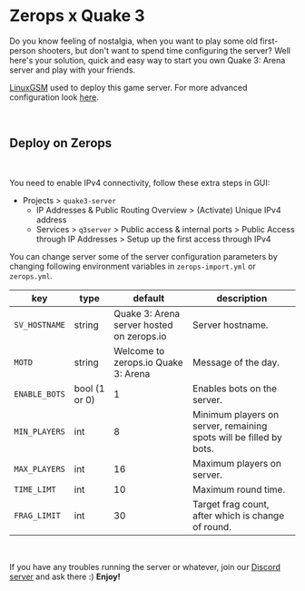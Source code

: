 # Zerops x Quake 3

Do you know feeling of nostalgia, when you want to play some old first-person shooters, but don't want to spend time configuring the server?
Well here's your solution, quick and easy way to start you own Quake 3: Arena server and play with your friends.

[LinuxGSM](https://linuxgsm.com/) used to deploy this game server. For more advanced configuration look [here](https://linuxgsm.com/servers/q3server/).

<br/>

## Deploy on Zerops

<br/>

You need to enable IPv4 connectivity, follow these extra steps in GUI:

- Projects > `quake3-server`
    - IP Addresses & Public Routing Overview > (Activate) Unique IPv4 address
    - Services > `q3server` > Public access & internal ports > Public Access through IP Addresses > Setup up the first
      access through IPv4

You can change server some of the server configuration parameters by changing following environment variables in `zerops-import.yml` or `zerops.yml`.

| key           | type          | default                                   | description                                                        |
|---------------|---------------|-------------------------------------------|--------------------------------------------------------------------|
| `SV_HOSTNAME` | string        | Quake 3: Arena server hosted on zerops.io | Server hostname.                                                   |
| `MOTD`        | string        | Welcome to zerops.io Quake 3: Arena       | Message of the day.                                                |
| `ENABLE_BOTS` | bool (1 or 0) | 1                                         | Enables bots on the server.                                        |
| `MIN_PLAYERS` | int           | 8                                         | Minimum players on server, remaining spots will be filled by bots. |
| `MAX_PLAYERS` | int           | 16                                        | Maximum players on server.                                         |
| `TIME_LIMT`   | int           | 10                                        | Maximum round time.                                                |
| `FRAG_LIMIT`  | int           | 30                                        | Target frag count, after which is change of round.                 |

<br/>

If you have any troubles running the server or whatever, join our [Discord server](https://discord.gg/WDvCZ54) and ask there :) **Enjoy!**